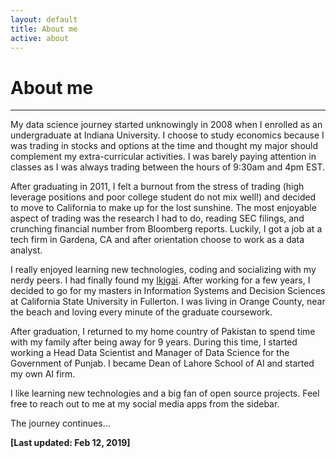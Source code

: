 ```yaml
---
layout: default
title: About me
active: about
---
```


<p><h1>About me</h1></p>

___

My data science journey started unknowingly in 2008 when I enrolled as an undergraduate at Indiana University. I choose to study economics because I was trading in stocks and options at the time and thought my major should complement my extra-curricular activities. I was barely paying attention in classes as I was always trading between the hours of 9:30am and 4pm EST.

After graduating in 2011, I felt a burnout from the stress of trading (high leverage positions and poor college student do not mix well!) and decided to move to California to make up for the lost sunshine. The most enjoyable aspect of trading was the research I had to do, reading SEC filings, and crunching financial number from Bloomberg reports. Luckily, I got a job at a tech firm in Gardena, CA and after orientation choose to work as a data analyst. 

I really enjoyed learning new technologies, coding and socializing with my nerdy peers. I had finally found my [Ikigai](https://upload.wikimedia.org/wikipedia/commons/1/18/Ikigai-EN.svg). After working for a few years, I decided to go for my masters in Information Systems and Decision Sciences at California State University in Fullerton. I was living in Orange County, near the beach and loving every minute of the graduate coursework.

After graduation, I returned to my home country of Pakistan to spend time with my family after being away for 9 years. During this time, I started working a Head Data Scientist and Manager of Data Science for the Government of Punjab. I became Dean of Lahore School of AI and started my own AI firm.

I like learning new technologies and a big fan of open source projects. Feel free to reach out to me at my social media apps from the sidebar. 

The journey continues...


**[Last updated: Feb 12, 2019]**
